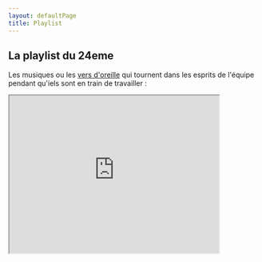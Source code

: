 ```yaml
---
layout: defaultPage
title: Playlist
---
```


## La playlist du 24eme

Les musiques ou les <a href="https://fr.wikipedia.org/wiki/Ver_d%27oreille">vers d'oreille</a> qui tournent dans les esprits de l'équipe pendant qu'iels sont en train de travailler :

<iframe width="420" height="315"
src="https://www.youtube.com/embed/tgbNymZ7vqY">
</iframe>
